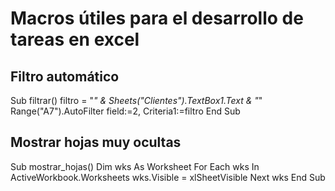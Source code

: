# Macros útiles para el desarrollo de tareas en excel

## Filtro automático
Sub filtrar()
	filtro = "*" & Sheets("Clientes").TextBox1.Text & "*"
	Range("A7").AutoFilter field:=2, Criteria1:=filtro
End Sub

## Mostrar hojas muy ocultas
Sub mostrar_hojas()
    Dim wks As Worksheet
    For Each wks In ActiveWorkbook.Worksheets
        wks.Visible = xlSheetVisible
    Next wks
End Sub
